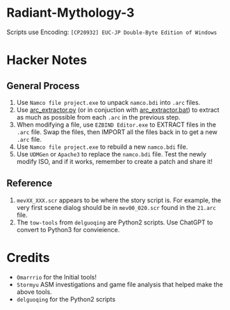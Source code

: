 # Radiant-Mythology-3
Scripts use Encoding: `[CP20932] EUC-JP Double-Byte Edition of Windows`

# Hacker Notes

## General Process
1. Use `Namco file project.exe` to unpack `namco.bdi` into `.arc` files.
2. Use [arc_extractor.py](arc_extractor.py) (or in conjuction with [arc_extractor.bat](arc_extractor.bat)) to extract as much as possible from each `.arc` in the previous step.
3. When modifying a file, use `EZBIND Editor.exe` to EXTRACT files in the `.arc` file. Swap the files, then IMPORT all the files back in to get a new `.arc` file.
4. Use `Namco file project.exe` to rebuild a new `namco.bdi` file.
5. Use `UDMGen` or `Apache3` to replace the `namco.bdi` file.  Test the newly modify ISO, and if it works, remember to create a patch and share it!

## Reference
1. `mevXX_XXX.scr` appears to be where the story script is.  For example, the very first scene dialog should be in `mev00_020.scr` found in the `21.arc` file.
2. The `tow-tools` from `delguoqing` are Python2 scripts.  Use ChatGPT to convert to Python3 for convieience.

# Credits
 - `Omarrrio` for the Initial tools!
 - `Stormyu` ASM investigations and game file analysis that helped make the above tools.
 - `delguoqing` for the Python2 scripts
 
